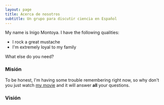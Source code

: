 ```yaml
---
layout: page
title: Acerca de nosotros
subtitle: Un grupo para discutir ciencia en Español
---
```


My name is Inigo Montoya. I have the following qualities:

- I rock a great mustache
- I'm extremely loyal to my family

What else do you need?

### Misión

To be honest, I'm having some trouble remembering right now, so why don't you just watch [my movie](https://en.wikipedia.org/wiki/The_Princess_Bride_%28film%29) and it will answer **all** your questions.


### Visión